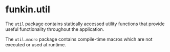 # funkin.util

The `util` package contains statically accessed utility functions that provide useful functionality throughout the application.

The `util.macro` package contains compile-time macros which are not executed or used at runtime.